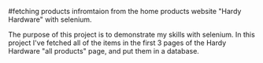 #fetching products infromtaion from the home products website "Hardy Hardware" with selenium.

The purpose of this project is to demonstrate my skills with selenium.
In this project I've fetched all of the items in the first 3 pages of the Hardy Hardware "all products" page, and put them in a database.


